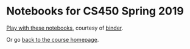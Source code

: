 # Notebooks for CS450 Spring 2019

[Play with these
notebooks](http://mybinder.org/repo/illinois-scicomp/cs450-s19-binder), courtesy of
[binder](http://mybinder.org).

Or go [back to the course homepage](https://relate.cs.illinois.edu/course/cs450-s19/).
